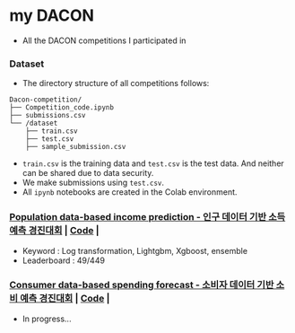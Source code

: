 # my DACON
- All the DACON competitions I participated in

### Dataset
- The directory structure of all competitions follows:
~~~
Dacon-competition/
├── Competition_code.ipynb
├── submissions.csv
└── /dataset
    ├── train.csv
    ├── test.csv
    ├── sample_submission.csv
~~~

- `train.csv` is the training data and `test.csv` is the test data. And neither can be shared due to data security.
- We make submissions using `test.csv`.
- All `ipynb` notebooks are created in the Colab environment.

### [Population data-based income prediction - 인구 데이터 기반 소득 예측 경진대회](https://dacon.io/competitions/official/235892/overview/description) | [Code](https://dacon.io/competitions/official/235892/codeshare/4865?page=1&dtype=recent) |
- Keyword : Log transformation, Lightgbm, Xgboost, ensemble
- Leaderboard : 49/449

### [Consumer data-based spending forecast - 소비자 데이터 기반 소비 예측 경진대회](https://dacon.io/competitions/official/235893/overview/description) | [Code](https://dacon.io/competitions/official/235893/codeshare/4881?page=1&dtype=recent) |
- In progress...
